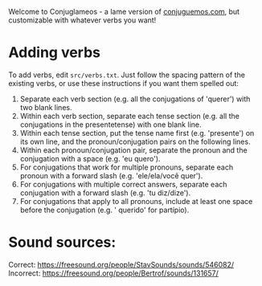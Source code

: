 Welcome to Conjuglameos - a lame version of [conjuguemos.com](https://www.conjuguemos.com), but customizable with whatever verbs you want!

# Adding verbs
To add verbs, edit `src/verbs.txt`. Just follow the spacing pattern of the existing verbs, or use these instructions if you want them spelled out:
1. Separate each verb section (e.g. all the conjugations of 'querer')
   with two blank lines.
2. Within each verb section, separate each tense section (e.g. all the
   conjugations in the presentetense) with one blank line.
3. Within each tense section, put the tense name first (e.g. 'presente') on its
   own line, and the pronoun/conjugation pairs on the following lines.
4. Within each pronoun/conjugation pair, separate the pronoun and the
   conjugation with a space (e.g. 'eu quero').
5. For conjugations that work for multiple pronouns, separate each pronoun
   with a forward slash (e.g. 'ele/ela/você quer').
6. For conjugations with multiple correct answers, separate each conjugation
   with a forward slash (e.g. 'tu diz/dize').
7. For conjugations that apply to all pronouns, include at least one space
   before the conjugation (e.g. '  querido' for partípio).

# Sound sources:
Correct: https://freesound.org/people/StavSounds/sounds/546082/
Incorrect: https://freesound.org/people/Bertrof/sounds/131657/
